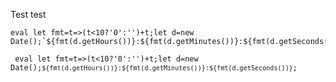 Test test


````
eval let fmt=t=>(t<10?'0':'')+t;let d=new Date();`${fmt(d.getHours())}:${fmt(d.getMinutes())}:${fmt(d.getSeconds())}`;
````

<code> eval let fmt=t=>(t<10?'0':'')+t;let d=new Date();````${fmt(d.getHours())}:${fmt(d.getMinutes())}:${fmt(d.getSeconds())}````;</code>
